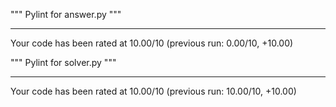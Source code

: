 """ Pylint for answer.py  """

--------------------------------------------------------------------
Your code has been rated at 10.00/10 (previous run: 0.00/10, +10.00)

""" Pylint for solver.py """

--------------------------------------------------------------------
Your code has been rated at 10.00/10 (previous run: 10.00/10, +10.00)
